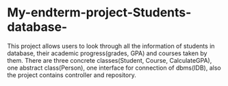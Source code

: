 # My-endterm-project-Students-database-
This project allows users to look through all the information of students in database, their academic progress(grades, GPA) and courses taken by them. There are three concrete classes(Student, Course, CalculateGPA), one abstract class(Person), one interface for connection of dbms(IDB), also the project contains controller and repository.
